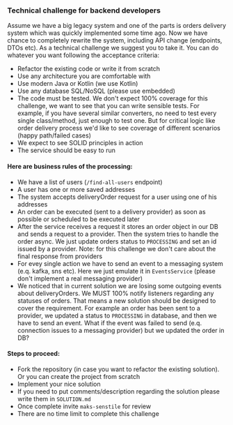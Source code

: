 ### Technical challenge for backend developers

Assume we have a big legacy system and one of the parts is orders delivery system which was quickly implemented some time ago. 
Now we have chance to completely rewrite the system, including API change (endpoints, DTOs etc). As a technical challenge we suggest you to take it. You can do whatever you want following the acceptance criteria:

- Refactor the existing code or write it from scratch
- Use any architecture you are comfortable with
- Use modern Java or Kotlin (we use Kotlin)
- Use any database SQL/NoSQL (please use embedded)
- The code must be tested. We don't expect 100% coverage for this challenge, we want to see that you
  can write sensible tests. For example, if you have several similar converters, no need to test
  every single class/method, just enough to test one. But for critical logic like order delivery
  process we'd like to see coverage of different scenarios (happy path/failed cases)
- We expect to see SOLID principles in action
- The service should be easy to run

#### Here are business rules of the processing:

- We have a list of users (`/find-all-users` endpoint)
- A user has one or more saved addresses
- The system accepts deliveryOrder request for a user using one of his addresses
- An order can be executed (sent to a delivery provider) as soon as possible or scheduled to
  be executed later
- After the service receives a request it stores an order object in our DB and sends a request to a provider. Then the system tries to handle the order async. We just update orders status to `PROCESSING` and set an id issued by a provider. Note: for this challenge we don't care about the final response from providers
- For evey single action we have to send an event to a messaging system (e.q. kafka, sns etc). Here we just emulate it in `EventsService` (please don't implement a real messaging provider)
- We noticed that in current solution we are losing some outgoing events about deliveryOrders. We
  MUST 100% notify listeners regarding any statuses of orders. That means a new solution should
  be designed to cover the requirement. For example an order has been sent to a provider, we
  updated a status to `PROCESSING` in database, and then we have to send an event. What if the
  event was failed to send (e.q. connection issues to a messaging provider) but we updated the order in DB?

#### Steps to proceed:

- Fork the repository (in case you want to refactor the existing solution). Or you can create the
  project from scratch
- Implement your nice solution
- If you need to put comments/description regarding the solution please write them in `SOLUTION.md`
- Once complete invite `maks-senstile` for review
- There are no time limit to complete this challenge 
